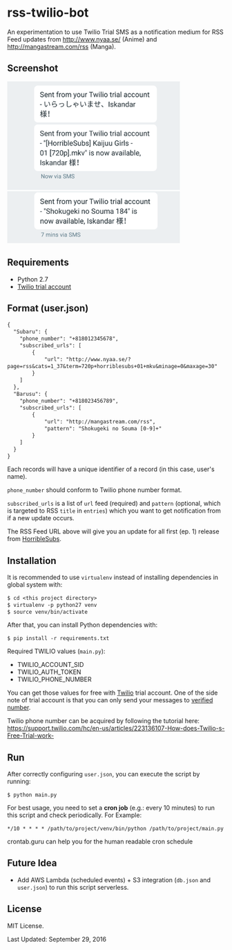 # rss-twilio-bot

An experimentation to use Twilio Trial SMS as a notification medium for RSS Feed updates from http://www.nyaa.se/ (Anime) and http://mangastream.com/rss (Manga).


## Screenshot

<img src="https://raw.githubusercontent.com/freedomofkeima/rss-twilio-bot/master/screenshot.png" width="400">

<img src="https://raw.githubusercontent.com/freedomofkeima/rss-twilio-bot/master/screenshot2.png" width="400">


## Requirements

- Python 2.7
- [Twilio trial account](https://www.twilio.com/)


## Format (user.json)

```
{
  "Subaru": {
    "phone_number": "+818012345678",
    "subscribed_urls": [
        {
            "url": "http://www.nyaa.se/?page=rss&cats=1_37&term=720p+horriblesubs+01+mkv&minage=0&maxage=30"
        }
    ]
  },
  "Barusu": {
    "phone_number": "+818023456789",
    "subscribed_urls": [
        {
            "url": "http://mangastream.com/rss",
            "pattern": "Shokugeki no Souma [0-9]+"
        }
    ]
  }
}
```

Each records will have a unique identifier of a record (in this case, user's name). 

`phone_number` should conform to Twilio phone number format.

`subscribed_urls` is a list of `url` feed (required) and `pattern` (optional, which is targeted to RSS `title` in `entries`) which you want to get notification from if a new update occurs.

The RSS Feed URL above will give you an update for all first (ep. 1) release from [HorribleSubs](http://horriblesubs.info/).


## Installation

It is recommended to use `virtualenv` instead of installing dependencies in global system with:

```
$ cd <this project directory>
$ virtualenv -p python27 venv
$ source venv/bin/activate
```

After that, you can install Python dependencies with:

```
$ pip install -r requirements.txt
```

Required TWILIO values (`main.py`):

- TWILIO_ACCOUNT_SID
- TWILIO_AUTH_TOKEN
- TWILIO_PHONE_NUMBER

You can get those values for free with [Twilio](https://www.twilio.com/) trial account. One of the side note of trial account is that you can only send your messages to [verified number](https://www.twilio.com/console/phone-numbers/verified). 

Twilio phone number can be acquired by following the tutorial here: https://support.twilio.com/hc/en-us/articles/223136107-How-does-Twilio-s-Free-Trial-work-


## Run

After correctly configuring `user.json`, you can execute the script by running:

```
$ python main.py
```

For best usage, you need to set a **cron job** (e.g.: every 10 minutes) to run this script and check periodically.
For Example:
```
*/10 * * * * /path/to/project/venv/bin/python /path/to/project/main.py
```
crontab.guru can help you for the human readable cron schedule

## Future Idea

- Add AWS Lambda (scheduled events) + S3 integration (`db.json` and `user.json`) to run this script serverless.


## License

MIT License.

Last Updated: September 29, 2016
